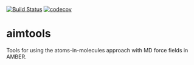 [![Build Status](https://travis-ci.org/nhenriksen/aimtools.svg?branch=master)](https://travis-ci.org/nhenriksen/aimtools) [![codecov](https://codecov.io/gh/nhenriksen/aimtools/branch/master/graph/badge.svg)](https://codecov.io/gh/nhenriksen/aimtools)
# aimtools
Tools for using the atoms-in-molecules approach with MD force fields in AMBER.

